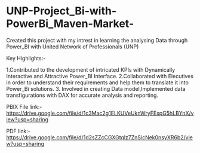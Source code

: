 # UNP-Project_Bi-with-PowerBi_Maven-Market-

Created this project with my intrest in learning the analysing Data through Power_BI with United Network of Professionals (UNP)

Key Highlights:-

1.Contributed to the development of intricated KPIs with Dynamically Interactive and Attractive Power_BI Interface.
2.Collaborated with Elecutives in order to understand their requirements and help them to translate it into Power_Bi solutions.
3. Involved in creating Data model,Implemented data transfigurations with DAX for accurate analysis and reporting.

PBIX File link:-https://drive.google.com/file/d/1c3Mac2g1ELKUVeUknWryFEspG5hLBYnX/view?usp=sharing

PDF link:-https://drive.google.com/file/d/1d2sZZcCGXGtqlz7ZnSicNek0nsyXR6b2/view?usp=sharing
